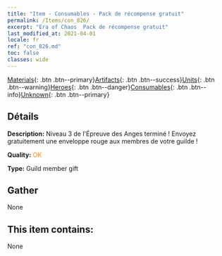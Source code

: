 ```yaml
---
title: "Item - Consumables - Pack de récompense gratuit"
permalink: /Items/con_826/
excerpt: "Era of Chaos  Pack de récompense gratuit"
last_modified_at: 2021-04-01
locale: fr
ref: "con_826.md"
toc: false
classes: wide
---
```

 [Materials](/fr/Items/){: .btn .btn--primary}[Artifacts](/fr/Items/Artifacts/){: .btn .btn--success}[Units](/fr/Items/Units/){: .btn .btn--warning}[Heroes](/fr/Items/Heroes/){: .btn .btn--danger}[Consumables](/fr/Items/Consumables/){: .btn .btn--info}[Unknown](/fr/Items/Unknown/){: .btn .btn--primary}

## Détails
 **Description:** Niveau 3 de l'Épreuve des Anges terminé ! Envoyez gratuitement une enveloppe rouge aux membres de votre guilde !

 **Quality:** <span style="color: #FF8C00">OK</span>

 **Type:** Guild member gift

## Gather

  None

## This item contains:

  None

